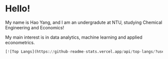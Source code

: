 # Hello!

My name is Hao Yang, and I am an undergradute at NTU, studying Chemical Engineering and Economics!

My main interest is in data analytics, machine learning and applied econometrics.

```python
[![Top Langs](https://github-readme-stats.vercel.app/api/top-langs/?username=haoyangx2)](https://github.com/anuraghazra/github-readme-stats)
```
